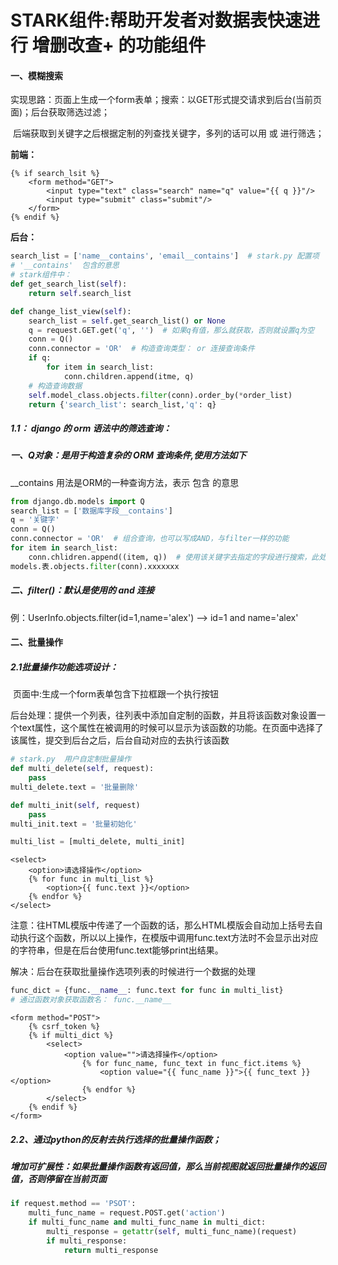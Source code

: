 # STARK组件:帮助开发者对数据表快速进行 增删改查+ 的功能组件

#### 一、模糊搜索

实现思路：页面上生成一个form表单；搜索：以GET形式提交请求到后台(当前页面)；后台获取筛选过滤；

​	后端获取到关键字之后根据定制的列查找关键字，多列的话可以用  或  进行筛选；

**前端：**

```django
{% if search_lsit %}
    <form method="GET">
        <input type="text" class="search" name="q" value="{{ q }}"/>
        <input type="submit" class="submit"/>
    </form>
{% endif %}
```

**后台：**

```python
search_list = ['name__contains', 'email__contains']  # stark.py 配置项
# '__contains'  包含的意思
# stark组件中：
def get_search_list(self):
    return self.search_list

def change_list_view(self):
    search_list = self.get_search_list() or None
	q = request.GET.get('q', '')  # 如果q有值，那么就获取，否则就设置q为空
	conn = Q()
    conn.connector = 'OR'  # 构造查询类型： or 连接查询条件
    if q:
        for item in search_list:
            conn.children.append(itme, q)
    # 构造查询数据
	self.model_class.objects.filter(conn).order_by(*order_list)
    return {'search_list': search_list,'q': q}
```

##### 1.1： django 的 orm 语法中的筛选查询：

##### 一、Q对象：是用于构造复杂的 ORM 查询条件,使用方法如下

__contains  用法是ORM的一种查询方法，表示  包含  的意思

```python
from django.db.models import Q
search_list = ['数据库字段__contains']
q = '关键字'
conn = Q()
conn.connector = 'OR'  # 组合查询，也可以写成AND，与filter一样的功能
for item in search_list:
    conn.chlidren.append((item, q))  # 使用该关键字去指定的字段进行搜索，此处进行的模糊搜索
models.表.objects.filter(conn).xxxxxxx
```

##### 二、filter()：默认是使用的  and  连接

例：UserInfo.objects.filter(id=1,name='alex')  ——>  id=1 and name='alex'



#### 二、批量操作

##### 2.1批量操作功能选项设计：

​		页面中:生成一个form表单包含下拉框跟一个执行按钮

​		后台处理：提供一个列表，往列表中添加自定制的函数，并且将该函数对象设置一个text属性，这个属性在被调用的时候可以显示为该函数的功能。在页面中选择了该属性，提交到后台之后，后台自动对应的去执行该函数

```python
# stark.py  用户自定制批量操作
def multi_delete(self, request):
    pass
multi_delete.text = '批量删除'

def multi_init(self, request)
	pass
multi_init.text = '批量初始化'

multi_list = [multi_delete, multi_init]

```



```django
<select>
    <option>请选择操作</option>
    {% for func in multi_list %}
    	<option>{{ func.text }}</option>
    {% endfor %}
</select>
```

注意：往HTML模版中传递了一个函数的话，那么HTML模版会自动加上括号去自动执行这个函数，所以以上操作，在模版中调用func.text方法时不会显示出对应的字符串，但是在后台使用func.text能够print出结果。

解决：后台在获取批量操作选项列表的时候进行一个数据的处理

```python
func_dict = {func.__name__: func.text for func in multi_list}
# 通过函数对象获取函数名： func.__name__
```

```django
<form method="POST">
    {% csrf_token %}
    {% if multi_dict %}
        <select>
            <option value="">请选择操作</option>
                {% for func_name, func_text in func_fict.items %}
                    <option value="{{ func_name }}">{{ func_text }}</option>
                {% endfor %}
        </select>
    {% endif %}
</form>

```

##### 2.2、通过python的反射去执行选择的批量操作函数；

##### 增加可扩展性：如果批量操作函数有返回值，那么当前视图就返回批量操作的返回值，否则停留在当前页面

```python
if request.method == 'PSOT':
    multi_func_name = request.POST.get('action')
    if multi_func_name and multi_func_name in multi_dict:
        multi_response = getattr(self, multi_func_name)(request)
        if multi_response:
            return multi_response		
```

